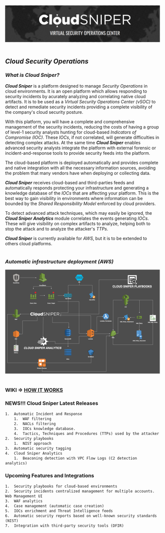 ![alt text](images/logo.png "Cloud Sniper")
<br> </br>
## *Cloud Security Operations*

### *What is Cloud Sniper?*

***Cloud Sniper*** is a platform designed to manage *Security Operations* in cloud environments. It is an open platform which allows responding to security incidents by acurately analyzing and correlating native cloud artifacts. It is to be used as a *Virtual Security Operations Center (vSOC)* to detect and remediate security incidents providing a complete visibility of the company's cloud security posture.

With this platform, you will have a complete and comprehensive management of the security incidents, reducing the costs of having a group of level-1 security analysts hunting for cloud-based *Indicators of Compromise (IOC)*. These *IOCs*, if not correlated, will generate difficulties in detecting complex attacks. At the same time ***Cloud Sniper*** enables advanced security analysts integrate the platform with external forensic or incident-and-response tools to provide security feeds into the platform.

The cloud-based platform is deployed automatically and provides complete and native integration with all the necessary information sources, avoiding the problem that many vendors have when deploying or collecting data.

***Cloud Sniper*** receives cloud-based and third-parties feeds and automatically responds protecting your infrastructure and generating a knowledge database of the *IOCs* that are affecting your platform. This is the best way to gain visibility in environments where information can be bounded by the *Shared Responsibility Model* enforced by cloud providers.

To detect advanced attack techniques, which may easily be ignored, the ***Cloud Sniper Analytics*** module correlates the events generating *IOCs*. These will give visibility on complex artifacts to analyze, helping both to stop the attack and to analyze the attacker's *TTPs*.

***Cloud Sniper*** is currently available for *AWS*, but it is to be extended to others cloud platforms.
<br> </br>
### *Automatic infrastructure deployment (AWS)*

![alt text](images/deployment.png "CloudSniper")
<br> </br>
### WIKI => [HOW IT WORKS](wiki/WIKI.md)

### NEWS!!! Cloud Sniper Latest Releases

    1.  Automatic Incident and Response 
        1.  WAF filtering
        2.  NACLs filtering
        3.  IOCs knowledge database. 
        4.  Tactics, Techniques and Procedures (TTPs) used by the attacker
    2.  Security playbooks
        1.  NIST approach
    3.  Automatic security tagging
    4.  Cloud Sniper Analytics
        1.  Beaconing detection with VPC Flow Logs (C2 detection analytics)

### Upcoming Features and Integrations

    1.  Security playbooks for cloud-based environments
    2.  Security incidents centralized management for multiple accounts. Web Management UI
    3.  WAF analytics
    4.  Case management (automatic case creation)
    5.  IOCs enrichment and Threat Intelligence feeds
    6.  Automatic security reports based on well-known security standards (NIST)
    7.  Integration with third-party security tools (DFIR)
